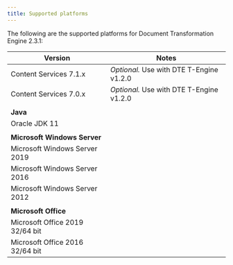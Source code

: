 ```yaml
---
title: Supported platforms
---
```


The following are the supported platforms for Document Transformation Engine 2.3.1:

| Version | Notes |  
| ------- | ----- |
| Content Services 7.1.x | *Optional.* Use with DTE T-Engine v1.2.0 |
| Content Services 7.0.x | *Optional.* Use with DTE T-Engine v1.2.0 |
| | |
| **Java** | |
| Oracle JDK 11 | |
| | |
| **Microsoft Windows Server** | |  
| Microsoft Windows Server 2019 | |
| Microsoft Windows Server 2016 | |
| Microsoft Windows Server 2012 | |
| | |
| **Microsoft Office** | |
| Microsoft Office 2019 32/64 bit | |
| Microsoft Office 2016 32/64 bit | |
